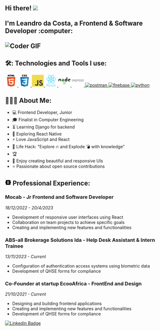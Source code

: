 <h2 align="left">
 <abc>
  <br>Hi there! <img src="https://user-images.githubusercontent.com/42378118/110234147-e3259600-7f4e-11eb-95be-0c4047144dea.gif" width="30"><br>
  <br> I'm Leandro da Costa, a Frontend & Software  Developer :computer:<br>
  <br>
    <img src="https://media.giphy.com/media/SWoSkN6DxTszqIKEqv/giphy.gif" alt="Coder GIF" width="500">
 </abc>
</h2> 
<h2 align="left">🛠️: Technologies and Tools I use:</h2>
<p align="left">
    <a href="https://www.w3.org/html/" target="_blank"> <img src="https://raw.githubusercontent.com/devicons/devicon/master/icons/html5/html5-original-wordmark.svg" alt="html5" width="40" height="40"/> </a>
    <a href="https://www.w3schools.com/css/" target="_blank"> <img src="https://raw.githubusercontent.com/devicons/devicon/master/icons/css3/css3-original-wordmark.svg" alt="css3" width="40" height="40"/> </a>
    <a href="https://developer.mozilla.org/en-US/docs/Web/JavaScript" target="_blank"> <img src="https://raw.githubusercontent.com/devicons/devicon/master/icons/javascript/javascript-original.svg" alt="javascript" width="40" height="40"/> </a>
    <a href="https://reactjs.org/" target="_blank"> <img src="https://raw.githubusercontent.com/devicons/devicon/master/icons/react/react-original-wordmark.svg" alt="react" width="40" height="40"/> </a>
    <a href="https://nodejs.org" target="_blank"> <img src="https://raw.githubusercontent.com/devicons/devicon/master/icons/nodejs/nodejs-original-wordmark.svg" alt="nodejs" width="40" height="40"/> </a>
    <a href="https://expressjs.com" target="_blank"> <img src="https://raw.githubusercontent.com/devicons/devicon/master/icons/express/express-original-wordmark.svg" alt="express" width="40" height="40"/> </a>
    <a href="https://www.postman.com/" target="_blank"> <img src="https://www.vectorlogo.zone/logos/getpostman/getpostman-icon.svg" alt="postman" width="40" height="40"/> </a>
    <a href="https://firebase.google.com/" target="_blank"> <img src="https://www.vectorlogo.zone/logos/firebase/firebase-icon.svg" alt="firebase" width="40" height="40"/> </a>
    <a href="https://www.python.org/" target="_blank"> <img src="https://www.vectorlogo.zone/logos/python/python-icon.svg" alt="python" width="40" height="40"/> </a>
</p>

<h2 align="left">👨🏻‍💻 About Me:</h2>

- :computer: Frontend Developer, Junior
- :mortar_board: Finalist in Computer Engineering
- :hourglass_flowing_sand: Learning Django for backend
- :iphone: Exploring React Native
- :zap: Love JavaScript and React
- :dart: Life Hack: "Explore :fire: and Explode :bomb: with knowledge"
- :trophy: 
- :art: Enjoy creating beautiful and responsive UIs
- :star: Passionate about open source contributions<br>

<h2 align="left">
  <img src="https://raw.githubusercontent.com/devicons/devicon/master/icons/bootstrap/bootstrap-plain.svg" alt="briefcase" width="20"> Professional Experience:
</h2>

### Mocab - Jr Frontend and Software Developer
*18/12/2022 - 20/4/2023*

- Development of responsive user interfaces using React
- Collaboration on team projects to achieve specific goals
- Creating and implementing new features and functionalities

### ABS-all Brokerage Solutions lda - Help Desk Assistant & Intern Trainee
*13/11/2023 - Current*

- Configuration of authentication access systems using biometric data
- Development of QHSE forms for compliance

### Co-Founder at startup EcooAfrica - FrontEnd and Design 
*21/10/2021 - Current*

- Designing and building frontend applications
- Creating and implementing new features and functionalities
- Development of QHSE forms for compliance


[![Linkedin Badge](https://img.shields.io/badge/-leandro--da--costa-blue?style=flat-square&logo=Linkedin&logoColor=white&link=https://www.linkedin.com/in/leandro-da-costa-43005b23a)](https://www.linkedin.com/in/leandro-da-costa-43005b23a)
